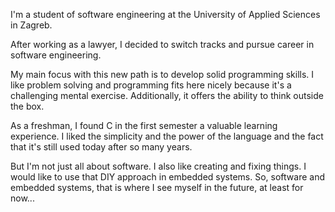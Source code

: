 I'm a student of software engineering at the University of Applied Sciences in Zagreb. 

After working as a lawyer, I decided to switch tracks and pursue career in software engineering. 

My main focus with this new path is to develop solid programming skills. I like problem solving and programming fits here nicely because it's a challenging mental exercise. Additionally, it offers the ability to think outside the box. 

As a freshman, I found C in the first semester a valuable learning experience. I liked the simplicity and the power of the language and the fact that it's still used today after so many years.

But I'm not just all about software. I also like creating and fixing things. I would like to use that DIY approach in embedded systems. So, software and embedded systems, that is where I see myself in the future, at least for now...
